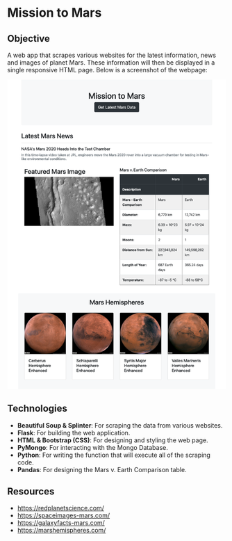 # Mission to Mars
## Objective
A web app that scrapes various websites for the latest information, news and images of planet Mars. These information will then be displayed in a single responsive HTML page. Below is a screenshot of the webpage:

![Mission_to_Mars](https://github.com/bay0624/web-scraping-challenge/blob/main/mission_to_mars.png)

## Technologies
- <b>Beautiful Soup & Splinter</b>: For scraping the data from various websites.
- <b>Flask</b>: For building the web application.
- <b>HTML & Bootstrap (CSS)</b>: For designing and styling the web page.
- <b>PyMongo</b>: For interacting with the Mongo Database.
- <b>Python</b>: For writing the function that will execute all of the scraping code.
- <b>Pandas</b>: For designing the Mars v. Earth Comparison table.

## Resources
- https://redplanetscience.com/
- https://spaceimages-mars.com/
- https://galaxyfacts-mars.com/
- https://marshemispheres.com/
